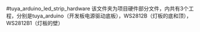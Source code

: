 #tuya_arduino_led_strip_hardware
该文件夹为项目硬件部分文件，内共有3个工程，分别是tuya_arduino（开发板电源驱动底板），WS2812B（灯板的底和顶），WS2812B1（灯板的壁）